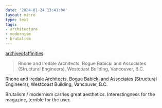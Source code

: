 ```yaml
---
date: '2024-01-24 13:41:00'
layout: micro
type: text
tags:
- architecture
- modernism
- brutalism
---
```


[archiveofaffinities](https://archiveofaffinities.tumblr.com/post/40498494429/rhone-and-iredale-architects-bogue-babicki-and):

> Rhone and Iredale Architects, Bogue Babicki and Associates (Structural Engineers), Westcoast Building, Vancouver, B.C.

Rhone and Iredale Architects, Bogue Babicki and Associates (Structural Engineers), Westcoast Building, Vancouver, B.C.

Brutalism / modernism carries great aesthetics. Interestingness for the magazine, terrible for the user.

